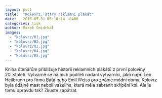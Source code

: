 ```yaml
---
layout: post
title:  "Kolovrz, starý reklamní plakát"
date:   2015-05-31 05:10:14 -0400
categories: tisk
author: Marek Šmidrkal
images:
  - "kolovrz/01.jpg"
  - "kolovrz/02.jpg"
  - "kolovrz/03.jpg"
  - "kolovrz/04.jpg"
  - "kolovrz/05.jpg"
---
```

Kniha čtenářům přibližuje historii reklamních plakátů z první poloviny 20.&nbsp;století. Výtvarně se na nich podíleli nadaní výtvarníci, jako např. Leo Heilbrunn pro firmu Baťa nebo Emil Weiss pro známé módní domy. Kolovrz byla údajně mast neboli vazelína, která měla zabránit skřípění kol. Ale je tomu opravdu tak? Zkuste zapátrat.

